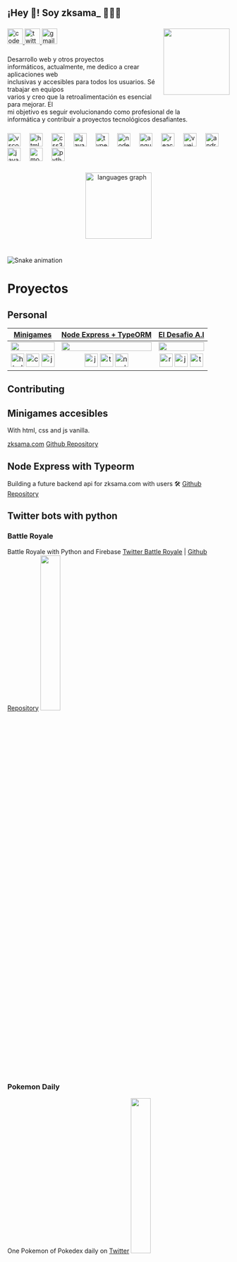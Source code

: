 <h2 align="left">¡Hey 👋! Soy zksama_ 👨🏻‍💻</h2>

###

<div align="left">
  <a href="https://codepen.io/zksama_" target="_blank">
    <img src="https://img.shields.io/static/v1?message=Codepen&logo=codepen&label=&color=000000&logoColor=white&labelColor=&style=for-the-badge" height="35" alt="codepen logo"  />
  </a>
  <a href="https://x.com/zksama_" target="_blank">
    <img src="https://img.shields.io/static/v1?message=Twitter&logo=twitter&label=&color=1DA1F2&logoColor=white&labelColor=&style=for-the-badge" height="35" alt="twitter logo"  />
  </a>
  <a href="zackprojectapp@gmail.com" target="_blank">
    <img src="https://img.shields.io/static/v1?message=Gmail&logo=gmail&label=&color=D14836&logoColor=white&labelColor=&style=for-the-badge" height="35" alt="gmail logo"  />
  </a>
 <img align="right" height="150" src="https://avatars.githubusercontent.com/u/44408822?v=4"  />
</div>

###

<p align="left">Desarrollo web y otros proyectos<br>informáticos, actualmente, me dedico a crear aplicaciones web<br>inclusivas y accesibles para todos los usuarios. Sé trabajar en equipos<br>varios y creo que la retroalimentación es esencial para mejorar. El<br>mi objetivo es seguir evolucionando como profesional de la<br>informática y contribuir a proyectos tecnológicos desafiantes.</p>

###

<div align="left">
  <img src="https://cdn.jsdelivr.net/gh/devicons/devicon/icons/vscode/vscode-original.svg" height="30" alt="vscode logo"  />
  <img width="12" />
  <img src="https://cdn.jsdelivr.net/gh/devicons/devicon/icons/html5/html5-original.svg" height="30" alt="html5 logo"  />
  <img width="12" />
  <img src="https://cdn.jsdelivr.net/gh/devicons/devicon/icons/css3/css3-original.svg" height="30" alt="css3 logo"  />
  <img width="12" />
  <img src="https://cdn.jsdelivr.net/gh/devicons/devicon/icons/javascript/javascript-original.svg" height="30" alt="javascript logo"  />
  <img width="12" />
  <img src="https://cdn.jsdelivr.net/gh/devicons/devicon/icons/typescript/typescript-original.svg" height="30" alt="typescript logo"  />
  <img width="12" />
  <img src="https://cdn.jsdelivr.net/gh/devicons/devicon/icons/nodejs/nodejs-original.svg" height="30" alt="nodejs logo"  />
  <img width="12" />
  <img src="https://cdn.jsdelivr.net/gh/devicons/devicon/icons/angularjs/angularjs-original.svg" height="30" alt="angularjs logo"  />
  <img width="12" />
  <img src="https://cdn.jsdelivr.net/gh/devicons/devicon/icons/react/react-original.svg" height="30" alt="react logo"  />
  <img width="12" />
  <img src="https://cdn.jsdelivr.net/gh/devicons/devicon/icons/vuejs/vuejs-original.svg" height="30" alt="vuejs logo"  />
  <img width="12" />
  <img src="https://cdn.jsdelivr.net/gh/devicons/devicon/icons/androidstudio/androidstudio-original.svg" height="30" alt="androidstudio logo"  />
  <img width="12" />
  <img src="https://cdn.jsdelivr.net/gh/devicons/devicon/icons/java/java-original.svg" height="30" alt="java logo"  />
  <img width="12" />
  <img src="https://cdn.jsdelivr.net/gh/devicons/devicon/icons/mongodb/mongodb-original.svg" height="30" alt="mongodb logo"  />
  <img width="12" />
  <img src="https://cdn.jsdelivr.net/gh/devicons/devicon/icons/python/python-original.svg" height="30" alt="python logo"  />
</div>

###


###

<div align="center">
  <img src="https://github-readme-stats.vercel.app/api/top-langs?username=zackproject&locale=es&hide_title=false&layout=compact&card_width=320&langs_count=5&theme=dracula&hide_border=false" height="150" alt="languages graph"  />
</div>

###

<br clear="both">

<img src="https://raw.githubusercontent.com/zackproject/zackproject/output/snake.svg" alt="Snake animation" />

###

# Proyectos

## Personal
| [Minigames](https://github.com/zackproject/zackproject.github.io) | [Node Express + TypeORM](https://github.com/zackproject/zksama-express-typeorm) | [El Desafio A.I](https://github.com/zackproject/el-desafio-ai-astro) |
|-----------|-----------|-----------|
| <img src="https://github.com/zackproject/zackproject/assets/44408822/785b9937-b762-4835-a7f2-1a1e8d2a8cff" width=100% height=100%> | <img src="https://github.com/zackproject/zackproject/assets/44408822/1c5286bc-e0c3-4952-927d-0ed3d974cdb5" width=100% height=100%>  | <img src="https://github.com/user-attachments/assets/6e9477cb-9c92-420d-870a-16bf7e07c7a0" width=100% height=100%>
   |  <div align="center"> <img src="https://cdn.jsdelivr.net/gh/devicons/devicon/icons/html5/html5-original.svg" height="30" alt="html5 logo"  />  <img src="https://cdn.jsdelivr.net/gh/devicons/devicon/icons/css3/css3-original.svg" height="30" alt="css3 logo"  /> <img src="https://cdn.jsdelivr.net/gh/devicons/devicon/icons/javascript/javascript-original.svg" height="30" alt="javascript logo"/> <div/> | <div align="center"> <img src="https://cdn.jsdelivr.net/gh/devicons/devicon/icons/javascript/javascript-original.svg" height="30" alt="javascript logo"  /> <img src="https://cdn.jsdelivr.net/gh/devicons/devicon/icons/typescript/typescript-original.svg" height="30" alt="typescript logo"  /> <img src="https://cdn.jsdelivr.net/gh/devicons/devicon/icons/nodejs/nodejs-original.svg" height="30" alt="nodejs logo"  /> <div/> | <div align="center"> <img src="https://cdn.jsdelivr.net/gh/devicons/devicon/icons/react/react-original.svg" height="30" alt="react logo"  /> <img src="https://cdn.jsdelivr.net/gh/devicons/devicon/icons/javascript/javascript-original.svg" height="30" alt="javascript logo"  /> <img src="https://cdn.jsdelivr.net/gh/devicons/devicon/icons/typescript/typescript-original.svg" height="30" alt="typescript logo"  /> <div/>   |

## Contributing

## Minigames accesibles
With html, css and js vanilla.

[zksama.com](https://www.zksama.com) [Github Repository](https://github.com/zackproject/zackproject.github.io)

## Node Express with Typeorm
Building a future backend api for zksama.com with users 🛠️
 [Github Repository](https://github.com/zackproject/zksama-express-typeorm)

## Twitter bots with python
### Battle Royale
Battle Royale with Python and Firebase [Twitter Battle Royale](https://twitter.com/animeroyalebot) | [Github Repository](https://github.com/zackproject/anime_royale)
<img src="https://github.com/zackproject/zackproject/assets/44408822/02c78f34-37c7-4b97-b98e-dd7e6cf0eb3a" width=30% height=30%>



### Pokemon Daily
One Pokemon of Pokedex daily on [Twitter](https://twitter.com/pokehlgame)
<img src="https://github.com/zackproject/zackproject/assets/44408822/1120cba4-4ee3-423d-9793-9ad32cd04840" width=30% height=30%>


